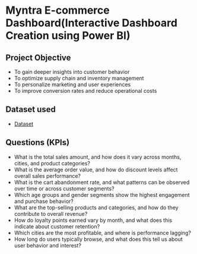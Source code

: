 # Myntra E-commerce Dashboard(Interactive Dashboard Creation using Power BI)
## Project Objective
* To gain deeper insights into customer behavior
* To optimize supply chain and inventory management
* To personalize marketing and user experiences
* To improve conversion rates and reduce operational costs

## Dataset used 
- <a href="https://github.com/AmiteshBatham15/Myntra-Analytics-Dashboard/blob/main/Myntra_Analytics_Dataset.csv">Dataset</a>

## Questions (KPIs)
* What is the total sales amount, and how does it vary across months, cities, and product categories?
* What is the average order value, and how do discount levels affect overall sales performance?
* What is the cart abandonment rate, and what patterns can be observed over time or across customer segments?
* Which age groups and gender segments show the highest engagement and purchase behavior?
* What are the top-selling products and categories, and how do they contribute to overall revenue?
* How do loyalty points earned vary by month, and what does this indicate about customer retention?
* Which cities are the most profitable, and where is performance lagging?
* How long do users typically browse, and what does this tell us about user behavior and interest?
